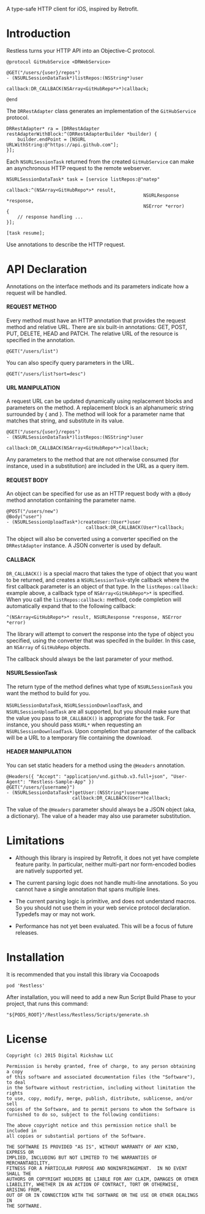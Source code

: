 A type-safe HTTP client for iOS, inspired by Retrofit.

# Introduction

Restless turns your HTTP API into an Objective-C protocol.

    @protocol GitHubService <DRWebService>
    
    @GET("/users/{user}/repos")
    - (NSURLSessionDataTask*)listRepos:(NSString*)user
	                          callback:DR_CALLBACK(NSArray<GitHubRepo*>*)callback;

    @end

The `DRRestAdapter` class generates an implementation of the `GitHubService` protocol.

    DRRestAdapter* ra = [DRRestAdapter restAdapterWithBlock:^(DRRestAdapterBuilder *builder) {
	    builder.endPoint = [NSURL URLWithString:@"https://api.github.com"];
    }];

Each `NSURLSessionTask` returned from the created `GitHubService` can make an asynchronous HTTP request to the remote webserver.

    NSURLSessionDataTask* task = [service listRepos:@"natep"
	                                       callback:^(NSArray<GitHubRepo*>* result,
	                                                  NSURLResponse *response,
	                                                  NSError *error)
	{
	    // response handling ...
    }];
    
    [task resume];

Use annotations to describe the HTTP request.

# API Declaration

Annotations on the interface methods and its parameters indicate how a request will be handled.

#### REQUEST METHOD

Every method must have an HTTP annotation that provides the request method and relative URL. There are six built-in annotations: GET, POST, PUT, DELETE, HEAD and PATCH. The relative URL of the resource is specified in the annotation.

    @GET("/users/list")

You can also specify query parameters in the URL.

    @GET("/users/list?sort=desc")

#### URL MANIPULATION

A request URL can be updated dynamically using replacement blocks and parameters on the method. A replacement block is an alphanumeric string surrounded by { and }. The method will look for a parameter name that matches that string, and substitute in its value.

    @GET("/users/{user}/repos")
    - (NSURLSessionDataTask*)listRepos:(NSString*)user
	                          callback:DR_CALLBACK(NSArray<GitHubRepo*>*)callback;

Any parameters to the method that are not otherwise consumed (for instance, used in a substitution) are included in the URL as a query item.

#### REQUEST BODY

An object can be specified for use as an HTTP request body with a `@Body` method annotation containing the parameter name.

    @POST("/users/new")
    @Body("user")
    - (NSURLSessionUploadTask*)createUser:(User*)user 
	                             callback:DR_CALLBACK(User*)callback;

The object will also be converted using a converter specified on the `DRRestAdapter` instance. A JSON converter is used by default.

#### CALLBACK

`DR_CALLBACK()` is a special macro that takes the type of object that you want to be returned, and creates a `NSURLSessionTask`-style callback where the first callback parameter is an object of that type. In the `listRepos:callback:` example above, a callback type of `NSArray<GitHubRepo*>*` is specified. When you call the `listRepos:callback:` method, code completion will automatically expand that to the following callback:

	^(NSArray<GitHubRepo*>* result, NSURLResponse *response, NSError *error)

The library will attempt to convert the response into the type of object you specified, using the converter that was specifed in the builder. In this case, an `NSArray` of `GitHubRepo` objects.

The callback should always be the last parameter of your method.

#### NSURLSessionTask

The return type of the method defines what type of `NSURLSessionTask` you want the method to build for you.

`NSURLSessionDataTask`, `NSURLSessionDownloadTask`, and `NSURLSessionUploadTask` are all supported, but you should make sure that the value you pass to `DR_CALLBACK()` is appropriate for the task. For instance, you should pass `NSURL*` when requesting an `NSURLSessionDownloadTask`. Upon completion that parameter of the callback will be a URL to a temporary file containing the download.

#### HEADER MANIPULATION

You can set static headers for a method using the `@Headers` annotation.

    @Headers({ "Accept": "application/vnd.github.v3.full+json", "User-Agent": "Restless-Sample-App" })
    @GET("/users/{username}")
    - (NSURLSessionDataTask*)getUser:(NSString*)username
	                        callback:DR_CALLBACK(User*)callback;

The value of the `@Headers` parameter should always be a JSON object (aka, a dictionary). The value of a header may also use parameter substitution.

# Limitations

- Although this library is inspired by Retrofit, it does not yet have complete feature parity. In particular, neither multi-part nor form-encoded bodies are natively supported yet.

- The current parsing logic does not handle multi-line annotations. So you cannot have a single annotation that spans multiple lines.

- The current parsing logic is primitive, and does not understand macros. So you should not use them in your web service protocol declaration. Typedefs may or may not work.

- Performance has not yet been evaluated. This will be a focus of future releases.

# Installation

It is recommended that you install this library via Cocoapods

    pod 'Restless'

After installation, you will need to add a new Run Script Build Phase to your project, that runs this command:

    "${PODS_ROOT}"/Restless/Restless/Scripts/generate.sh

# License

    Copyright (c) 2015 Digital Rickshaw LLC
    
    Permission is hereby granted, free of charge, to any person obtaining a copy
    of this software and associated documentation files (the "Software"), to deal
    in the Software without restriction, including without limitation the rights
    to use, copy, modify, merge, publish, distribute, sublicense, and/or sell
    copies of the Software, and to permit persons to whom the Software is
    furnished to do so, subject to the following conditions:
    
    The above copyright notice and this permission notice shall be included in
    all copies or substantial portions of the Software.
    
    THE SOFTWARE IS PROVIDED "AS IS", WITHOUT WARRANTY OF ANY KIND, EXPRESS OR
    IMPLIED, INCLUDING BUT NOT LIMITED TO THE WARRANTIES OF MERCHANTABILITY,
    FITNESS FOR A PARTICULAR PURPOSE AND NONINFRINGEMENT.  IN NO EVENT SHALL THE
    AUTHORS OR COPYRIGHT HOLDERS BE LIABLE FOR ANY CLAIM, DAMAGES OR OTHER
    LIABILITY, WHETHER IN AN ACTION OF CONTRACT, TORT OR OTHERWISE, ARISING FROM,
    OUT OF OR IN CONNECTION WITH THE SOFTWARE OR THE USE OR OTHER DEALINGS IN
    THE SOFTWARE.

